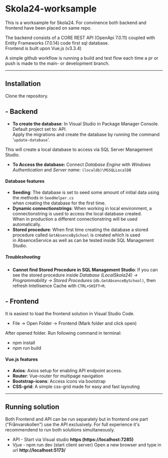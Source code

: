 # Skola24-worksample
This is a worksample for Skola24.
For convinence both backend and frontend have been placed on same repo.

The backend consists of a CORE REST API (OpenApi 7.0.11) coupled with Entity Frameworks (7.0.14) code first sql database.<br>
Frontend is built upon Vue.js (v3.3.4)

A simple github workflow is running a build and test flow each time a pr or push is made to the main- or development branch.

---
## Installation
Clone the repository.

## - Backend
* **To create the database**: In Visual Studio in Package Manager Console. Default project set to: API.<br>
Apply the migrations and create the database by running the command '`update-database`'.

This will create a local database to access via SQL Server Management Studio.
* **To Access the database:** Connect *Database Engine* with *Windows Authentication* and *Server name:* `(localdb)\MSSQLLocalDB`

#### Database features
* **Seeding**: The database is set to seed some amount of initial data using the methods in `SeedHelper.cs` <br>
when creating the database for the first time.
* **Dynamic connectionstrings**: When working in local environment, a connectionstring is used to access the local database created. <br>
When in production a different connectionstring will be used automatically.
* **Stored procedure**: When first time creating the database a stored procedure called `GetAbsenceBySchool` is created which is used<br>
in AbsenceService as well as can be tested inside SQL Management Studio.

##### Troubleshooting
* **Cannot find Stored Procedure in SQL Management Studio**: If you can see the stored procedure inside *Database (LocalSkola24) -> Programmability -> Stored Procedures* (`db.GetAbsenceBySchool)`, then refresh Intellisence Cache with `CTRL+SHIFT+R`.

## - Frontend
It is easiest to load the frontend solution in Visual Studio Code. 
- File -> Open Folder -> Frontend (Mark folder and click open)

After opened folder. Run following command in terminal:
* npm install
* npm run build

#### Vue.js features
* **Axios**: Axios setup for enabling API endpoint access.
* **Router**: Vue-router for multipage navigation
* **Bootstrap-icons**: Access icons via bootstrap
* **CSS-grid**: A simple css-grid made for easy and fast layouting

---
## Running solution
Both Frontend and API can be run separately but in frontend one part ("Frånvarokollen") use the API exclusively. For full experience it's recommendend to run both solutions simultaneously.
* API - Start via Visual studio **https (https://localhost:7285)**
* Vjue - npm run dev (start client server) Open a new browser and type in url **http://localhost:5173/**
